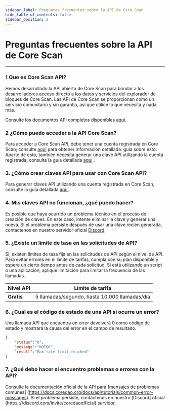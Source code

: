```yaml
---
sidebar_label: Preguntas frecuentes sobre la API de Core Scan
hide_table_of_contents: false
sidebar_position: 2
---
```


# Preguntas frecuentes sobre la API de Core Scan

---

### 1 Que es Core Scan API?

Hemos desarrollado la API abierta de Core Scan para brindar a los desarrolladores acceso directo a los datos y servicios del explorador de bloques de Core Scan. Las API de Core Scan se proporcionan como un servicio comunitario y sin garantía, así que utilice lo que necesita y nada más.

Consulte los documentos API completos disponibles [aquí](https://docs.coredao.org/docs/api/).

### 2 ¿Cómo puedo acceder a la API Core Scan?

Para acceder a Core Scan API, debe tener una cuenta registrada en Core Scan; consulte [aquí](https://docs.coredao.org/docs/api/tutorials/creating-an-account) para obtener información detallada. guía sobre esto. Aparte de esto, también necesita generar una clave API utilizando la cuenta registrada; consulte la guía detallada [aquí](https://docs.coredao.org/docs/api/tutorials/generate-an-api-key) .

### 3. ¿Cómo crear claves API para usar con Core Scan API?

Para generar claves API utilizando una cuenta registrada en Core Scan, consulte la guía detallada [aquí](https://docs.coredao.org/docs/api/tutorials/generate-an-api-key).

### 4. Mis claves API no funcionan, ¿qué puedo hacer?

Es posible que haya ocurrido un problema técnico en el proceso de creación de claves. En este caso, intente eliminar la clave y generar una nueva. Si el problema persiste después de usar una clave recién generada, contáctenos en nuestro servidor oficial [Discord](https://discord.com/invite/coredaoofficial).

### 5. ¿Existe un límite de tasa en las solicitudes de API?

Sí, existen límites de tasa fija en las solicitudes de API según el nivel de API. Para evitar errores en el límite de tarifas, cumpla con su plan disponible y espere un cierto tiempo antes de cada solicitud. Si está utilizando un script o una aplicación, aplique limitación para limitar la frecuencia de las llamadas.

| **Nivel API** | **Límite de tarifa**                                          |
| ------------- | ------------------------------------------------------------- |
| **Gratis**    | 5 llamadas/segundo, hasta 10.000 llamadas/día |

### 6. ¿Cuál es el código de estado de una API si ocurre un error?

Una llamada API que encuentra un error devolverá 0 como código de estado y mostrará la causa del error en el campo de resultado.

```json
{
    "status":"0",
    "message":"NOTOK",
    "result":"Max rate limit reached"
}
```

### 7. ¿Qué debo hacer si encuentro problemas o errores con la API?

Consulte la documentación oficial de la API para [mensajes de problemas comunes] (https://docs.coredao.org/docs/api/tutorials/common-error-messages). Si el problema persiste, contáctenos en nuestro [Discord] oficial (https ://discord.com/invite/coredaoofficial) servidor.
